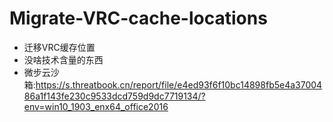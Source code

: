 # Migrate-VRC-cache-locations
-   迁移VRC缓存位置
-   没啥技术含量的东西
-   微步云沙箱:https://s.threatbook.cn/report/file/e4ed93f6f10bc14898fb5e4a3700486a1f143fe230c9533dcd759d9dc7719134/?env=win10_1903_enx64_office2016
